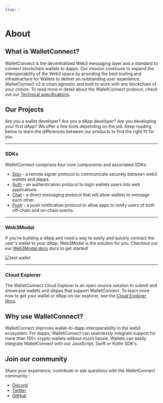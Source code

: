 ```yaml
---
slug: /
---
```


# About

## What is WalletConnect?
WalletConnect is the decentralized Web3 messaging layer and a standard to connect blockchain wallets to dapps. Our mission continues to expand the interoperability of the Web3 space by providing the best tooling and infrastructure for Wallets to deliver an outstanding user experience. WalletConnect v2 is chain agnostic and built to work with any blockchain of your choice. To read more in detail about the WalletConnect protocol, check out our [Technical specifications](https://github.com/walletconnect/walletconnect-specs).

## Our Projects
Are you a wallet developer? Are you a dApp developer? Are you developing your first dApp? We offer a few tools depending on the job. Keep reading below to learn the differences between our products to find the right fit for you.

___

### SDKs
WalletConnect comprises four core components and associated SDKs:

- [Sign](introduction/sign.md) - a remote signer protocol to communicate securely between web3 wallets and dapps.
- [Auth](introduction/auth.md) - an authentication protocol to login wallets users into web applications. 
- [Chat](introduction/chat.md) - a direct messaging protocol that will allow wallets to message each other.
- [Push](introduction/push.md) - a push notification protocol to allow apps to notify users of both off-chain and on-chain events.

___

### Web3Modal
If you're building a dApp and need a way to easily and quickly connect the user's wallet to your dApp, Web3Modal is the solution for you. Checkout our our [Web3Modal docs](introduction/web3modal.md) docs to get started!

![test wallet](/assets/web3modal.gif)

___

### Cloud Explorer
The WalletConnect Cloud Explorer is an open-source solution to submit and showcase wallets and dApps that support WalletConnect. To learn more how to get your wallet or dApp on our explorer, see the [Cloud Explorer docs](introduction/cloud-explorer.md).

## Why use WalletConnect?

WalletConnect improves wallet-to-dapp interoperability in the web3 ecosystem. For dapps, WalletConnect can seamlessly integrate support for more than 150+ crypto wallets without much hassle. Wallets can easily integrate WalletConnect with our JavaScript, Swift or Kotlin SDK's.

## Join our community

Share your experience, contribute or ask questions with the WalletConnect community :

- [Discord](https://discord.walletconnect.org)
- [Twitter](https://twitter.com/walletconnect)
- [GitHub](https://github.com/walletconnect)

